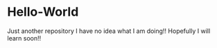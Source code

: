# Hello-World
Just another repository
I have no idea what I am doing!!
Hopefully I will learn soon!!
